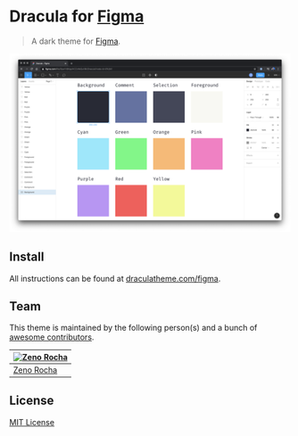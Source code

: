 # Dracula for [Figma](https://www.figma.com)

> A dark theme for [Figma](https://www.figma.com).

![Screenshot](./screenshot.png)

## Install

All instructions can be found at [draculatheme.com/figma](https://draculatheme.com/figma).

## Team

This theme is maintained by the following person(s) and a bunch of [awesome contributors](https://github.com/dracula/figma/graphs/contributors).

[![Zeno Rocha](https://avatars2.githubusercontent.com/u/398893?v=3&s=70)](https://github.com/zenorocha) |
--- |
[Zeno Rocha](https://github.com/zenorocha) |

## License

[MIT License](./LICENSE)